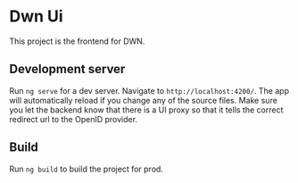 # Dwn Ui

This project is the frontend for DWN.

## Development server

Run `ng serve` for a dev server. Navigate to `http://localhost:4200/`. The app will automatically reload if you change any of the source files. Make sure you let the backend know that there is a UI proxy so that it tells the correct redirect url to the OpenID provider.

## Build

Run `ng build` to build the project for prod.